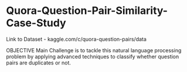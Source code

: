 # Quora-Question-Pair-Similarity-Case-Study
Link to Dataset - kaggle.com/c/quora-question-pairs/data

OBJECTIVE 
Main Challenge is  to tackle this natural language processing problem by applying advanced techniques to classify 
whether question pairs are duplicates or not.
